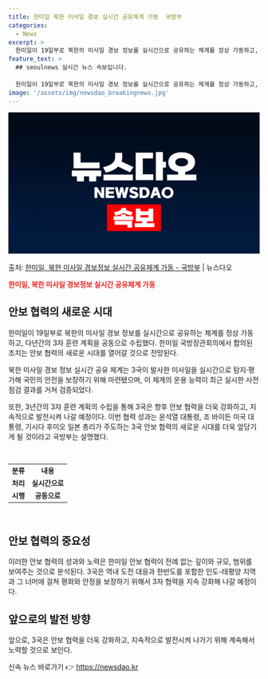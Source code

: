 ```yaml
---
title: 한미일 북한 미사일 경보 실시간 공유체계 가동  국방부
categories:
  - News
excerpt: >
  한미일이 19일부로 북한의 미사일 경보 정보를 실시간으로 공유하는 체계를 정상 가동하고, 다년간의 3자 훈련…
feature_text: >
  ## seoulnews 실시간 뉴스 속보입니다.

  한미일이 19일부로 북한의 미사일 경보 정보를 실시간으로 공유하는 체계를 정상 가동하고, 다년간의 3자 훈련…
image: '/assets/img/newsdao_breakingnews.jpg'
---
```


![뉴스다오 속보](/assets/img/newsdao_breakingnews.jpg)

<p>출처: <a href="https://newsdao.kr/2837" rel="dofollow">한미일, 북한 미사일 경보정보 실시간 공유체계 가동 - 국방부</a> | 뉴스다오</p>

<b><span style="color: #ee2323;">한미일, 북한 미사일 경보정보 실시간 공유체계 가동</span></b>
<h2 data-ke-size="size26">안보 협력의 새로운 시대</h2>
<p data-ke-size="size16">한미일이 19일부로 북한의 미사일 경보 정보를 실시간으로 공유하는 체계를 정상 가동하고, 다년간의 3자 훈련 계획을 공동으로 수립했다. 한미일 국방장관회의에서 합의된 조치는 안보 협력의 새로운 시대를 열어갈 것으로 전망된다.</p>
<p data-ke-size="size16">북한 미사일 경보 정보 실시간 공유 체계는 3국이 발사한 미사일을 실시간으로 탐지·평가해 국민의 안전을 보장하기 위해 마련됐으며, 이 체계의 운용 능력이 최근 실시한 사전점검 결과를 거쳐 검증되었다.</p>
<p data-ke-size="size16">또한, 3년간의 3자 훈련 계획의 수립을 통해 3국은 향후 안보 협력을 더욱 강화하고, 지속적으로 발전시켜 나갈 예정이다. 이번 협력 성과는 윤석열 대통령, 조 바이든 미국 대통령, 기시다 후미오 일본 총리가 주도하는 3국 안보 협력의 새로운 시대를 더욱 앞당기게 될 것이라고 국방부는 설명했다.</p>
<p data-ke-size="size16">&nbsp;</p>
<table>
<tbody>
<tr>
<td style="text-align: center; height: 17px;"><b>분류</b></td>
<td style="text-align: center; height: 17px;"><b>내용</b></td>
</tr>
<tr>
<td style="text-align: center; height: 17px;"><b>처리</b></td>
<td style="text-align: center; height: 17px;"><b>실시간으로</b></td>
</tr>
<tr>
<td style="text-align: center; height: 17px;"><b>시행</b></td>
<td style="text-align: center; height: 17px;"><b>공동으로</b></td>
</tr>
</tbody>
</table>
<p data-ke-size="size16">&nbsp;</p>
<h2 data-ke-size="size26">안보 협력의 중요성</h2>
<p data-ke-size="size16">이러한 안보 협력의 성과와 노력은 한미일 안보 협력이 전례 없는 깊이와 규모, 범위를 보여주는 것으로 분석된다. 3국은 역내 도전 대응과 한반도를 포함한 인도-태평양 지역과 그 너머에 걸쳐 평화와 안정을 보장하기 위해서 3자 협력을 지속 강화해 나갈 예정이다.</p>
<h2 data-ke-size="size26">앞으로의 발전 방향</h2>
<p data-ke-size="size16">앞으로, 3국은 안보 협력을 더욱 강화하고, 지속적으로 발전시켜 나가기 위해 계속해서 노력할 것으로 보인다.</p> 

신속 뉴스 바로가기 👉 <a href="https://newsdao.kr" rel="dofollow">https://newsdao.kr</a>


